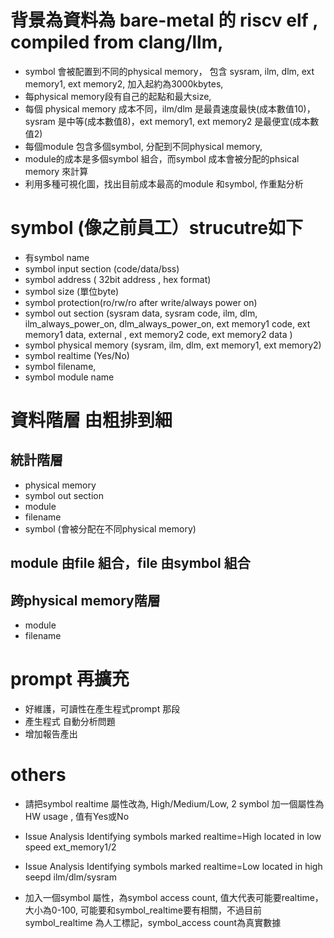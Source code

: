 # 背景為資料為 bare-metal 的 riscv elf , compiled from clang/llm, 
- symbol 會被配置到不同的physical memory， 包含 sysram, ilm, dlm, ext memory1, ext memory2, 加入起約為3000kbytes, 
- 每physical memory段有自己的起點和最大size, 
- 每個 physical memory 成本不同，ilm/dlm 是最貴速度最快(成本數值10)，sysram 是中等(成本數值8)，ext memory1, ext memory2 是最便宜(成本數值2)
- 每個module 包含多個symbol, 分配到不同physical memory, 
- module的成本是多個symbol 組合，而symbol 成本會被分配的phsical memory 來計算
- 利用多種可視化圖，找出目前成本最高的module 和symbol, 作重點分析



# symbol (像之前員工）strucutre如下 
- 有symbol name
- symbol input section (code/data/bss) 
- symbol address ( 32bit address , hex format) 
- symbol size (單位byte) 
- symbol protection(ro/rw/ro after write/always power on) 
- symbol out section (sysram data, sysram code, ilm, dlm, ilm_always_power_on, dlm_always_power_on, ext memory1 code, ext memory1 data, external , ext memory2 code, ext memory2 data ) 
- symbol physical memory (sysram, ilm, dlm, ext memory1, ext memory2) 
- symbol realtime (Yes/No)
- symbol filename, 
- symbol module name

# 資料階層 由粗排到細
## 統計階層
- physical memory
- symbol out section
- module 
- filename
- symbol (會被分配在不同physical memory)

## module 由file 組合，file 由symbol 組合

## 跨physical memory階層
- module
- filename

# prompt 再擴充 
- 好維護，可讀性在產生程式prompt 那段
- 產生程式 自動分析問題 
- 增加報告產出

# others
- 請把symbol realtime 屬性改為, High/Medium/Low, 
2 symbol 加一個屬性為HW usage , 值有Yes或No
- Issue Analysis Identifying symbols marked realtime=High located in low speed ext_memory1/2
- Issue Analysis Identifying symbols marked realtime=Low located in high seepd ilm/dlm/sysram

- 加入一個symbol 屬性，為symbol access count, 值大代表可能要realtime，大小為0-100, 可能要和symbol_realtime要有相關，不過目前symbol_realtime 為人工標記，symbol_access count為真實數據



